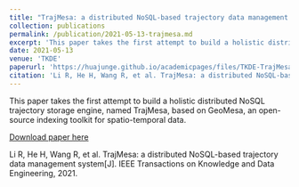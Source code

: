 ```yaml
---
title: "TrajMesa: a distributed NoSQL-based trajectory data management system"
collection: publications
permalink: /publication/2021-05-13-trajmesa.md
excerpt: 'This paper takes the first attempt to build a holistic distributed NoSQL trajectory storage engine, named TrajMesa, based on GeoMesa, an open-source indexing toolkit for spatio-temporal data.'
date: 2021-05-13
venue: 'TKDE'
paperurl: 'https://huajunge.github.io/academicpages/files/TKDE-TrajMesa.pdf'
citation: 'Li R, He H, Wang R, et al. TrajMesa: a distributed NoSQL-based trajectory data management system[J]. IEEE Transactions on Knowledge and Data Engineering, 2021.'
---
```

This paper takes the first attempt to build a holistic distributed NoSQL trajectory storage engine, named TrajMesa, based on GeoMesa, an open-source indexing toolkit for spatio-temporal data.

[Download paper here](https://huajunge.github.io/academicpages/files/TKDE-TrajMesa.pdf)

Li R, He H, Wang R, et al. TrajMesa: a distributed NoSQL-based trajectory data management system[J]. IEEE Transactions on Knowledge and Data Engineering, 2021.